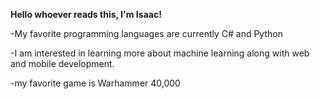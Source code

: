 **Hello whoever reads this, I'm Isaac!**

-My favorite programming languages are currently C# and Python

-I am interested in learning more about machine learning along with web and mobile development.

-my favorite game is Warhammer 40,000
